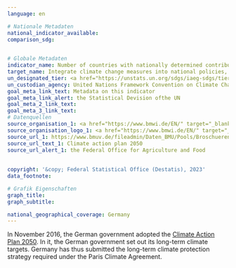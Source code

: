```yaml
---
language: en    

# Nationale Metadaten    
national_indicator_available:     
comparison_sdg:     
    

# Globale Metadaten    
indicator_name: Number of countries with nationally determined contributions, long-term strategies, national adaptation plans and adaptation communications, as reported to the secretariat of the United Nations Framework Convention on Climate Change    
target_name: Integrate climate change measures into national policies, strategies and planning    
un_designated_tier: <a href="https://unstats.un.org/sdgs/iaeg-sdgs/tier-classification/" title="Click here for more information on the UN tier classification."  target="_blank" onclick="return confirm_alert(this);">Tier II</a>    
un_custodian_agency: United Nations Framework Convention on Climate Change (UNFCCC)    
goal_meta_link_text: Metadata on this indicator    
goal_meta_link_alert: the Statistical Devision ofthe UN    
goal_meta_2_link_text:     
goal_meta_3_link_text:         
# Datenquellen
source_organisation_1: <a href="https://www.bmwi.de/EN/" target="_blank" onclick="return confirm_alert('the Federal Office for Agriculture and Food');"> Federal Ministry for Economic Affairs and Climate Action </a>
source_organisation_logo_1: <a href="https://www.bmwi.de/EN/" target="_blank" onclick="return confirm_alert('the Federal Office for Agriculture and Food');"><img src="https://g205sdgs.github.io/sdg-indicators/public/OrgImgEn/bmwk.png" alt="Logo bmwk" style="height:60px; width:148px"/></a>
source_url_1: https://www.bmuv.de/fileadmin/Daten_BMU/Pools/Broschueren/klimaschutzplan_2050_en_bf.pdf
source_url_text_1: Climate action plan 2050
source_url_alert_1: the Federal Office for Agriculture and Food
    
    
copyright: '&copy; Federal Statistical Office (Destatis), 2023'    
data_footnote:     

# Grafik Eigenschaften    
graph_title: 
graph_subtitle:     

national_geographical_coverage: Germany    
---
```



In November 2016, the German government adopted the <a href="https://www.bmuv.de/fileadmin/Daten_BMU/Pools/Broschueren/klimaschutzplan_2050_en_bf.pdf" >Climate Action Plan 2050</a>. In it, the German government set out its long-term climate targets. Germany has thus submitted the long-term climate protection strategy required under the Paris Climate Agreement.